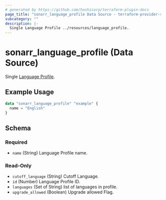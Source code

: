 ```yaml
---
# generated by https://github.com/hashicorp/terraform-plugin-docs
page_title: "sonarr_language_profile Data Source - terraform-provider-sonarr"
subcategory: ""
description: |-
  Single Language Profile ../resources/language_profile.
---
```


# sonarr_language_profile (Data Source)

Single [Language Profile](../resources/language_profile).

## Example Usage

```terraform
data "sonarr_language_profile" "example" {
  name = "English"
}
```

<!-- schema generated by tfplugindocs -->
## Schema

### Required

- `name` (String) Language Profile name.

### Read-Only

- `cutoff_language` (String) Cutoff Language.
- `id` (Number) Language Profile ID.
- `languages` (Set of String) list of languages in profile.
- `upgrade_allowed` (Boolean) Upgrade allowed Flag.


